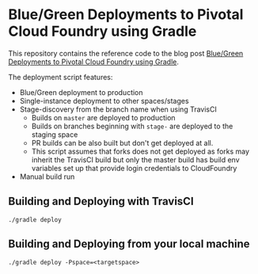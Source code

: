 Blue/Green Deployments to Pivotal Cloud Foundry using Gradle
============================================================

This repository contains the reference code to the blog post
[Blue/Green Deployments to Pivotal Cloud Foundry using Gradle](http://www.paluch.biz/blog/164-blue-green-deployments-to-pivotal-cloud-foundry-using-gradle.html).

The deployment script features:

* Blue/Green deployment to production
* Single-instance deployment to other spaces/stages
* Stage-discovery from the branch name when using TravisCI
   * Builds on `master` are deployed to production
   * Builds on branches beginning with `stage-` are deployed to the staging space
   * PR builds can be also built but don't get deployed at all.
   * This script assumes that forks does not get deployed as forks may inherit the TravisCI build but only the master build has build env variables set up that provide login credentials to CloudFoundry
* Manual build run


## Building and Deploying with TravisCI

`./gradle deploy`

## Building and Deploying from your local machine

`./gradle deploy -Pspace=<targetspace>`